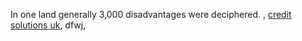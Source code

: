 In one land generally 3,000 disadvantages were deciphered. , <a href=" http://usaloans.posterous.com/credit-solutions-financial">credit solutions uk</a>,  dfwj, 
